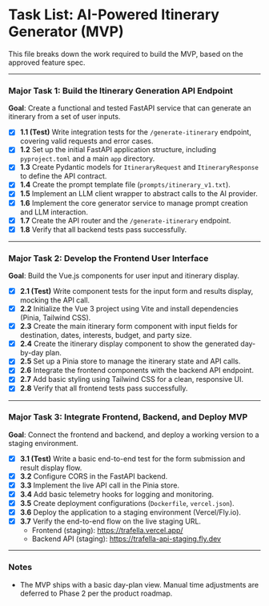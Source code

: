 # Task List: AI-Powered Itinerary Generator (MVP)

This file breaks down the work required to build the MVP, based on the approved feature spec.

---

### Major Task 1: Build the Itinerary Generation API Endpoint

**Goal**: Create a functional and tested FastAPI service that can generate an itinerary from a set of user inputs.

- [x] **1.1 (Test)** Write integration tests for the `/generate-itinerary` endpoint, covering valid requests and error cases.
- [x] **1.2** Set up the initial FastAPI application structure, including `pyproject.toml` and a main `app` directory.
- [x] **1.3** Create Pydantic models for `ItineraryRequest` and `ItineraryResponse` to define the API contract.
- [x] **1.4** Create the prompt template file (`prompts/itinerary_v1.txt`).
- [x] **1.5** Implement an LLM client wrapper to abstract calls to the AI provider.
- [x] **1.6** Implement the core generator service to manage prompt creation and LLM interaction.
- [x] **1.7** Create the API router and the `/generate-itinerary` endpoint.
- [x] **1.8** Verify that all backend tests pass successfully.

---

### Major Task 2: Develop the Frontend User Interface

**Goal**: Build the Vue.js components for user input and itinerary display.

- [x] **2.1 (Test)** Write component tests for the input form and results display, mocking the API call.
- [x] **2.2** Initialize the Vue 3 project using Vite and install dependencies (Pinia, Tailwind CSS).
- [x] **2.3** Create the main itinerary form component with input fields for destination, dates, interests, budget, and party size.
- [x] **2.4** Create the itinerary display component to show the generated day-by-day plan.
- [x] **2.5** Set up a Pinia store to manage the itinerary state and API calls.
- [x] **2.6** Integrate the frontend components with the backend API endpoint.
- [x] **2.7** Add basic styling using Tailwind CSS for a clean, responsive UI.
- [x] **2.8** Verify that all frontend tests pass successfully.

---

### Major Task 3: Integrate Frontend, Backend, and Deploy MVP

**Goal**: Connect the frontend and backend, and deploy a working version to a staging environment.

- [x] **3.1 (Test)** Write a basic end-to-end test for the form submission and result display flow.
- [x] **3.2** Configure CORS in the FastAPI backend.
- [x] **3.3** Implement the live API call in the Pinia store.
- [x] **3.4** Add basic telemetry hooks for logging and monitoring.
- [x] **3.5** Create deployment configurations (`Dockerfile`, `vercel.json`).
- [x] **3.6** Deploy the application to a staging environment (Vercel/Fly.io).
- [x] **3.7** Verify the end-to-end flow on the live staging URL.
  - Frontend (staging): https://trafella.vercel.app/
  - Backend API (staging): https://trafella-api-staging.fly.dev

---

### Notes

- The MVP ships with a basic day-plan view. Manual time adjustments are deferred to Phase 2 per the product roadmap.
